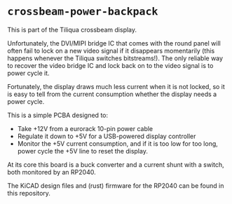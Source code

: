 # `crossbeam-power-backpack`

This is part of the Tiliqua crossbeam display.

Unfortunately, the DVI/MIPI bridge IC that comes with the round panel will often
fail to lock on a new video signal if it disappears momentarily (this happens whenever
the Tiliqua switches bitstreams!). The only reliable way to recover the video bridge
IC and lock back on to the video signal is to power cycle it.

Fortunately, the display draws much less current when it is not locked, so it is easy
to tell from the current consumption whether the display needs a power cycle.

This is a simple PCBA designed to:
- Take +12V from a eurorack 10-pin power cable
- Regulate it down to +5V for a USB-powered display controller
- Monitor the +5V current consumption, and if it is too low for too long, power cycle the +5V line to reset the display.

At its core this board is a buck converter and a current shunt with a switch, both monitored by an RP2040.

The KiCAD design files and (rust) firmware for the RP2040 can be found in this repository.
